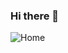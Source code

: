 ### Hi there 👋
![Home](https://user-images.githubusercontent.com/75119000/147927609-4018ba35-546b-48fc-87b8-e2a3e84ecc20.png)
